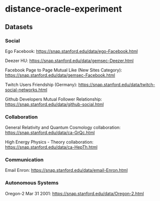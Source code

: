 # distance-oracle-experiment

## Datasets

### Social

Ego Facebook: https://snap.stanford.edu/data/ego-Facebook.html

Deezer HU: https://snap.stanford.edu/data/gemsec-Deezer.html

Facebook Page to Page Mutual Like (New Sites Category): https://snap.stanford.edu/data/gemsec-Facebook.html

Twitch Users Friendship (Germany): https://snap.stanford.edu/data/twitch-social-networks.html

Github Developers Mutual Follower Relationship: https://snap.stanford.edu/data/github-social.html

### Collaboration

General Relativity and Quantum Cosmology collaboration: https://snap.stanford.edu/data/ca-GrQc.html

High Energy Physics - Theory collaboration: https://snap.stanford.edu/data/ca-HepTh.html

### Communication

Email Enron: https://snap.stanford.edu/data/email-Enron.html

### Autonomous Systems

Oregon-2 Mar 31 2001: https://snap.stanford.edu/data/Oregon-2.html
